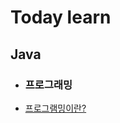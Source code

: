 # Today learn

 ## Java

-  ### 프로그래밍
  - [프로그램밍이란?](https://github.com/kkang4913/learn/blob/master/programming%20language/Programming.md)